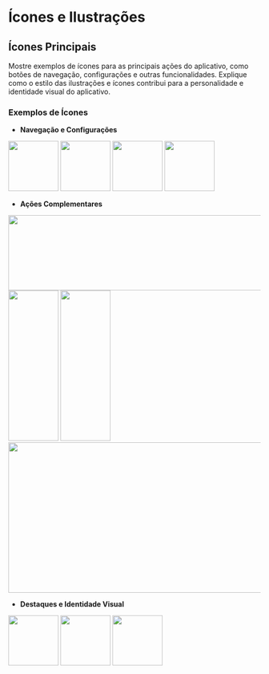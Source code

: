 # Ícones e Ilustrações

## Ícones Principais

Mostre exemplos de ícones para as principais ações do aplicativo, como botões de navegação, configurações e outras funcionalidades. Explique como o estilo das ilustrações e ícones contribui para a personalidade e identidade visual do aplicativo.

### Exemplos de Ícones

- **Navegação e Configurações**  
<img src="https://github.com/user-attachments/assets/67c1012f-053b-48bb-af9f-f88b2b9629cb" width="100" height="100">
<img src="https://github.com/user-attachments/assets/5d894821-e430-4ad3-a514-50bbfc91915d" width="100" height="100">
<img src="https://github.com/user-attachments/assets/097858ca-6331-4d0d-8c66-1d39ff28c136" width="100" height="100">
<img src="https://github.com/user-attachments/assets/df670984-90c9-40fa-87b4-8632c9ec21de" width="100" height="100">

- **Ações Complementares**  
<img src="https://github.com/user-attachments/assets/92c480a3-db3d-4129-8168-1ecb26e3392f" width="1000" height="150">
<img src="https://github.com/user-attachments/assets/c9e9a69a-7385-4ac7-ae30-8f93c1c76f94" width="100" height="300">
<img src="https://github.com/user-attachments/assets/1ad3a85d-1bdc-4be0-ba35-e1e325b7aa35" width="100" height="300">
<img src="https://github.com/user-attachments/assets/0d8cf1fd-b797-4062-af19-de53eb5272b0" width="791" height="300">

- **Destaques e Identidade Visual**  
<img src="https://github.com/user-attachments/assets/71c00c6f-f844-471d-9ec7-bd87cb8a28e6" width="100" height="100">
<img src="https://github.com/user-attachments/assets/3513d32e-bfe5-43e1-9ee6-723bf72464a5" width="100" height="100">
<img src="https://github.com/user-attachments/assets/923c0f19-3864-4294-83b3-8507072f133d" width="100" height="100">
